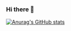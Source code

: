 ### Hi there 👋

[![Anurag's GitHub stats](https://github-readme-stats.vercel.app/api?username=iarindamofficial)](https://github.com/anuraghazra/github-readme-stats)
